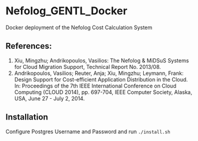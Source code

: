 # Nefolog_GENTL_Docker
Docker deployment of the Nefolog Cost Calculation System

## References:

1. Xiu, Mingzhu; Andrikopoulos, Vasilios: The Nefolog & MiDSuS Systems for Cloud Migration Support, Technical Report No. 2013/08.
2. Andrikopoulos, Vasilios; Reuter, Anja; Xiu, Mingzhu; Leymann, Frank: Design Support for Cost-efficient Application Distribution in the Cloud. In: Proceedings of the 7th IEEE International Conference on Cloud Computing (CLOUD 2014), pp. 697-704, IEEE Computer Society, Alaska, USA, June 27 - July 2, 2014.

## Installation
Configure Postgres Username and Password and run `./install.sh`

